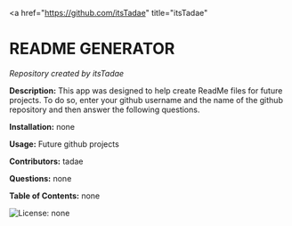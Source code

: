 
  <a href="https://github.com/itsTadae" title="itsTadae"</a>
  
  # README  GENERATOR
  
  _Repository created by itsTadae_
  
  __Description:__
  This app was designed to help create ReadMe files for future projects. To do so, enter your github username and the name of the github repository and then answer the following questions.
  
  __Installation:__
  none
  
  __Usage:__
  Future github projects
  
  __Contributors:__
  tadae
  
  __Questions:__
  none

  __Table of Contents:__
  none
  
  ![License: none](https://img.shields.io/badge/License-none-brightgreen)
  